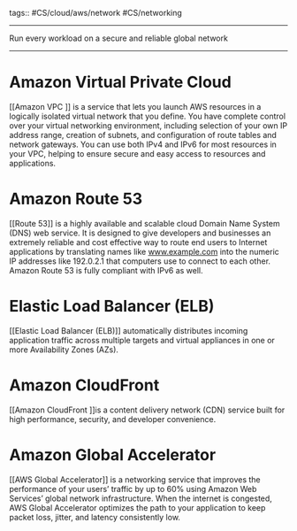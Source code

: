 tags:: #CS/cloud/aws/network #CS/networking

___
Run every workload on a secure and reliable global network
___
# Amazon Virtual Private Cloud

[[Amazon VPC ]] is a service that lets you launch AWS resources in a logically isolated virtual network that you define. You have complete control over your virtual networking environment, including selection of your own IP address range, creation of subnets, and configuration of route tables and network gateways. You can use both IPv4 and IPv6 for most resources in your VPC, helping to ensure secure and easy access to resources and applications.

# Amazon Route 53

[[Route 53]] is a highly available and scalable cloud Domain Name System (DNS) web service. It is designed to give developers and businesses an extremely reliable and cost effective way to route end users to Internet applications by translating names like www.example.com into the numeric IP addresses like 192.0.2.1 that computers use to connect to each other. Amazon Route 53 is fully compliant with IPv6 as well.

# Elastic Load Balancer (ELB)

[[Elastic Load Balancer (ELB)]] automatically distributes incoming application traffic across multiple targets and virtual appliances in one or more Availability Zones (AZs).

# Amazon CloudFront

[[Amazon CloudFront ]]is a content delivery network (CDN) service built for high performance, security, and developer convenience. 

# Amazon Global Accelerator

[[AWS Global Accelerator]] is a networking service that improves the performance of your users’ traffic by up to 60% using Amazon Web Services’ global network infrastructure. When the internet is congested, AWS Global Accelerator optimizes the path to your application to keep packet loss, jitter, and latency consistently low.

